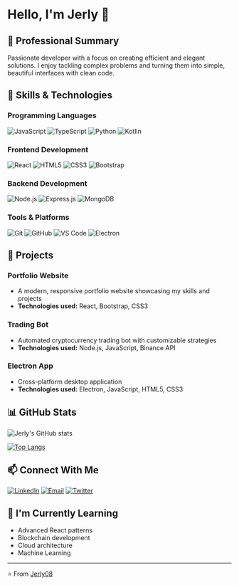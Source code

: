 # Hello, I'm Jerly 👋

## 💼 Professional Summary
Passionate developer with a focus on creating efficient and elegant solutions. I enjoy tackling complex problems and turning them into simple, beautiful interfaces with clean code.

## 🚀 Skills & Technologies
### Programming Languages
![JavaScript](https://img.shields.io/badge/-JavaScript-F7DF1E?style=flat-square&logo=javascript&logoColor=black)
![TypeScript](https://img.shields.io/badge/-TypeScript-3178C6?style=flat-square&logo=typescript&logoColor=white)
![Python](https://img.shields.io/badge/-Python-3776AB?style=flat-square&logo=python&logoColor=white)
![Kotlin](https://img.shields.io/badge/-Kotlin-7F52FF?style=flat-square&logo=kotlin&logoColor=white)

### Frontend Development
![React](https://img.shields.io/badge/-React-61DAFB?style=flat-square&logo=react&logoColor=black)
![HTML5](https://img.shields.io/badge/-HTML5-E34F26?style=flat-square&logo=html5&logoColor=white)
![CSS3](https://img.shields.io/badge/-CSS3-1572B6?style=flat-square&logo=css3&logoColor=white)
![Bootstrap](https://img.shields.io/badge/-Bootstrap-7952B3?style=flat-square&logo=bootstrap&logoColor=white)

### Backend Development
![Node.js](https://img.shields.io/badge/-Node.js-339933?style=flat-square&logo=nodedotjs&logoColor=white)
![Express.js](https://img.shields.io/badge/-Express.js-000000?style=flat-square&logo=express&logoColor=white)
![MongoDB](https://img.shields.io/badge/-MongoDB-47A248?style=flat-square&logo=mongodb&logoColor=white)

### Tools & Platforms
![Git](https://img.shields.io/badge/-Git-F05032?style=flat-square&logo=git&logoColor=white)
![GitHub](https://img.shields.io/badge/-GitHub-181717?style=flat-square&logo=github&logoColor=white)
![VS Code](https://img.shields.io/badge/-VS%20Code-007ACC?style=flat-square&logo=visual-studio-code&logoColor=white)
![Electron](https://img.shields.io/badge/-Electron-47848F?style=flat-square&logo=electron&logoColor=white)

## 🔭 Projects
### Portfolio Website
- A modern, responsive portfolio website showcasing my skills and projects
- **Technologies used:** React, Bootstrap, CSS3

### Trading Bot
- Automated cryptocurrency trading bot with customizable strategies
- **Technologies used:** Node.js, JavaScript, Binance API

### Electron App
- Cross-platform desktop application
- **Technologies used:** Electron, JavaScript, HTML5, CSS3

## 📊 GitHub Stats
![Jerly's GitHub stats](https://github-readme-stats.vercel.app/api?username=Jerly08&show_icons=true&theme=radical)

[![Top Langs](https://github-readme-stats.vercel.app/api/top-langs/?username=Jerly08&layout=compact&theme=radical)](https://github.com/anuraghazra/github-readme-stats)

## 📫 Connect With Me
[![LinkedIn](https://img.shields.io/badge/-LinkedIn-0A66C2?style=flat-square&logo=linkedin&logoColor=white)](https://linkedin.com/in/your-linkedin)
[![Email](https://img.shields.io/badge/-Email-D14836?style=flat-square&logo=gmail&logoColor=white)](mailto:your.email@example.com)
[![Twitter](https://img.shields.io/badge/-Twitter-1DA1F2?style=flat-square&logo=twitter&logoColor=white)](https://twitter.com/your-twitter)

## 🌱 I'm Currently Learning
- Advanced React patterns
- Blockchain development
- Cloud architecture
- Machine Learning

---

⭐️ From [Jerly08](https://github.com/Jerly08)
